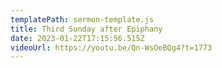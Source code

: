 ```yaml
---
templatePath: sermon-template.js
title: Third Sunday after Epiphany
date: 2023-01-22T17:15:56.515Z
videoUrl: https://youtu.be/Qn-WsOeBQg4?t=1773
---
```

